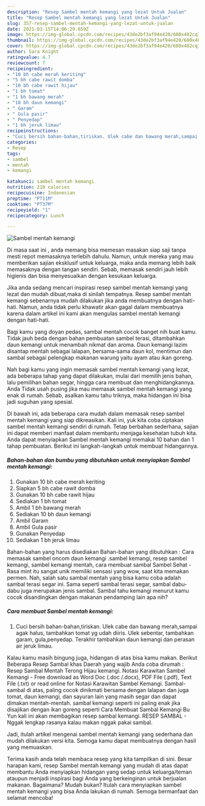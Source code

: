 ```yaml
---
description: "Resep Sambel mentah kemangi yang lezat Untuk Jualan"
title: "Resep Sambel mentah kemangi yang lezat Untuk Jualan"
slug: 357-resep-sambel-mentah-kemangi-yang-lezat-untuk-jualan
date: 2021-03-15T14:06:29.659Z
image: https://img-global.cpcdn.com/recipes/43de2bf3af94e420/680x482cq70/sambel-mentah-kemangi-foto-resep-utama.jpg
thumbnail: https://img-global.cpcdn.com/recipes/43de2bf3af94e420/680x482cq70/sambel-mentah-kemangi-foto-resep-utama.jpg
cover: https://img-global.cpcdn.com/recipes/43de2bf3af94e420/680x482cq70/sambel-mentah-kemangi-foto-resep-utama.jpg
author: Sara Knight
ratingvalue: 4.7
reviewcount: 7
recipeingredient:
- "10 bh cabe merah keriting"
- "5 bh cabe rawit domba"
- "10 bh cabe rawit hijau"
- "1 bh tomat"
- "1 bh bawang merah"
- "10 bh daun kemangi"
- " Garam"
- " Gula pasir"
- " Penyedap"
- "1 bh jeruk limau"
recipeinstructions:
- "Cuci bersih bahan-bahan,tiriskan. Ulek cabe dan bawang merah,sampai agak halus, tambahkan tomat yg udah diiris. Ulek sebentar, tambahkan garam, gula,penyedap. Terakhir tambahkan daun kemangi dan perasan air jeruk limau."
categories:
- Resep
tags:
- sambel
- mentah
- kemangi

katakunci: sambel mentah kemangi 
nutrition: 210 calories
recipecuisine: Indonesian
preptime: "PT11M"
cooktime: "PT37M"
recipeyield: "1"
recipecategory: Lunch

---
```



![Sambel mentah kemangi](https://img-global.cpcdn.com/recipes/43de2bf3af94e420/680x482cq70/sambel-mentah-kemangi-foto-resep-utama.jpg)

Di masa  saat ini , anda memang bisa memesan masakan siap saji tanpa mesti repot memasaknya terlebih dahulu. Namun, untuk mereka yang mau memberikan sajian eksklusif untuk keluarga, maka anda memang lebih baik memasaknya dengan tangan sendiri. Sebab, memasak sendiri jauh lebih higienis dan bisa menyesuaikan dengan kesukaan keluarga.

Jika anda sedang mencari inspirasi resep sambel mentah kemangi yang lezat dan mudah dibuat,maka di sinilah tempatnya. Resep sambel mentah kemangi  sebenarnya mudah dilakukan jika anda membuatnya dengan hati-hati. Namun, anda tidak perlu khawatir akan gagal dalam membuatnya 
karena dalam artikel ini kami akan mengulas sambel mentah kemangi dengan hati-hati.  

Bagi kamu yang doyan pedas, sambal mentah cocok banget nih buat kamu. Tidak jauh beda dengan bahan pembuatan sambel terasi, ditambahkan daun kemangi untuk menambah nikmat dan aroma. Daun kemangi lazim disantap mentah sebagai lalapan, bersama-sama daun kol, mentimun dan sambal sebagai pelengkap makanan warung yaitu ayam atau ikan goreng.

Nah bagi kamu yang ingin memasak sambel mentah kemangi yang lezat, ada beberapa tahap yang dapat dilakukan, mulai dari memilih jenis bahan, lalu pemilihan bahan segar, hingga cara membuat dan menghidangkannya. Anda Tidak usah pusing jika mau memasak sambel mentah kemangi yang enak di rumah. Sebab, asalkan kamu  tahu triknya, maka hidangan ini bisa jadi suguhan yang spesial.

Di bawah ini, ada beberapa cara mudah dalam memasak resep sambel mentah kemangi yang siap dikreasikan. Kali ini, yuk kita coba ciptakan sambel mentah kemangi sendiri di rumah. Tetap berbahan sederhana, sajian ini dapat memberi manfaat dalam membantu menjaga kesehatan tubuh kita. Anda dapat menyiapkan Sambel mentah kemangi memakai 10 bahan dan 1 tahap pembuatan. Berikut ini langkah-langkah untuk membuat hidangannya.

<!--inarticleads1-->

##### Bahan-bahan dan bumbu yang dibutuhkan untuk menyiapkan Sambel mentah kemangi:

1. Gunakan 10 bh cabe merah keriting
1. Siapkan 5 bh cabe rawit domba
1. Gunakan 10 bh cabe rawit hijau
1. Sediakan 1 bh tomat
1. Ambil 1 bh bawang merah
1. Sediakan 10 bh daun kemangi
1. Ambil  Garam
1. Ambil  Gula pasir
1. Gunakan  Penyedap
1. Sediakan 1 bh jeruk limau


Bahan-bahan yang harus disediakan Bahan-bahan yang dibutuhkan : Cara memasak sambel oncom daun kemangi .sambel kemangi, resep sambel kemangi, sambel kemangi mentah, cara membuat sambal Sambel Sehat - Rasa mint itu sangat unik memiliki sensasi yang wow, saat kita memakan permen. Nah, salah satu sambal mentah yang bisa kamu coba adalah sambal terasi segar ini. Sama seperti sambal terasi segar, sambal dabu-dabu juga merupakan jenis sambal. Sambal tahu kemangi menurut kamu cocok disandingkan dengan makanan pendamping lain apa nih? 

<!--inarticleads2-->

##### Cara membuat Sambel mentah kemangi:

1. Cuci bersih bahan-bahan,tiriskan. Ulek cabe dan bawang merah,sampai agak halus, tambahkan tomat yg udah diiris. Ulek sebentar, tambahkan garam, gula,penyedap. Terakhir tambahkan daun kemangi dan perasan air jeruk limau.


Kalau kamu masih bingung juga, hidangan di atas bisa kamu makan. Berikut Beberapa Resep Sambal khas Daerah yang wajib Anda coba dirumah : Resep Sambal Mentah Terong Hijau kemangi. Notasi Karawitan Sambel Kemangi - Free download as Word Doc (.doc /.docx), PDF File (.pdf), Text File (.txt) or read online for Notasi Karawitan Sambel Kemangi. Sambal-sambal di atas, paling cocok dinikmati bersama dengan lalapan dan juga tomat, daun kemangi, dan sayuran lain yang masih segar dan dapat dimakan mentah-mentah. sambal kemangi seperti ini paling enak jika disajikan dengan ikan goreng seperti Cara Membuat Sambal Kemangi Bu Yun kali ini akan membagikan resep sambal kemangi. RESEP SAMBAL - Nggak lengkap rasanya kalau makan nggak pakai sambal. 

Jadi, itulah artikel mengenai  sambel mentah kemangi  yang sederhana dan mudah dilakukan versi kita. Semoga kamu dapat membuatnya dengan hasil yang memuaskan. 

Terima kasih anda telah membaca resep yang kita tampilkan di sini. Besar harapan kami, resep  Sambel mentah kemangi yang mudah di atas dapat membantu Anda menyiapkan hidangan yang sedap untuk keluarga/teman ataupun menjadi inspirasi bagi Anda yang berkeinginan untuk berjualan makanan. Bagaimana? Mudah bukan? Itulah cara menyiapkan sambel mentah kemangi yang bisa Anda lakukan di rumah. Semoga bermanfaat dan selamat mencoba!

